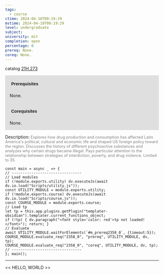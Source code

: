 ```yaml
---
tags:
  - course
ctime: 2024-04-18T00:19:29
mstime: 2024-04-18T00:19:29
level: undergraduate
subject: 
university: mit
completion: open
percentage: 0
prereq: None.
coreq: None.
---
```


catalog [21H.273](http://student.mit.edu/catalog/m21Ha.html#21H.273)

<span style="display: block; padding: 15px; background-color: rgb(100, 100, 100, 0.2);"><font id="m_prereq2358_0" style="display: block; font-family: Arial, sans-serif; font-weight: bold; padding: 5px">Prerequisites</font><br><span id="prereq2358_0">None.</span></span>
<span style="display: block; padding: 15px; background-color: rgb(100, 100, 100, 0.2);"><font id="m_coreq2358_0" style="display: block; font-family: Arial, sans-serif; font-weight: bold; padding: 5px">Corequisites</font><br><span id="coreq2358_0">None.</span></span>

<font style="">Description:</font>
<font style="color: grey; font-size: 0.8rem;">Explores how drug production and consumption has affected Latin America's political, cultural and economic life and shaped US foreign policy toward the region. Discusses the history of different psychoactive substances and analyzes why certain drugs became illegal. Pays particular attention to the relationship between strategies of interdiction, poverty, and drug violence. Limited to 35.</font>

```dataviewjs
const main = async _ => {
// --------------------------------
// Load modules
if (!module.exports.utility) dv.executeJs(await dv.io.load("Scripts/utility.js"));
const UTILITY_MODULE = module.exports.utility;
if (!module.exports.course) dv.executeJs(await dv.io.load("Scripts/course.js"));
const COURSE_MODULE = module.exports.course;
// Load tp
let tp = this.app.plugins.getPlugin("templater-obsidian").templater.current_functions_object;
if (!tp) { dv.paragraph("<font style='color: red'>tp not loaded!</font>"); return; }
// Evaluate
await UTILITY_MODULE.waitForElements(`#m_prereq2358_0`, {timeout:5});
COURSE_MODULE.evaluate_req("2358_0", "prereq", UTILITY_MODULE, dv, tp);
COURSE_MODULE.evaluate_req("2358_0", "coreq", UTILITY_MODULE, dv, tp);
// --------------------------------
}; main();
```

---

<< HELLO, WORLD >>
